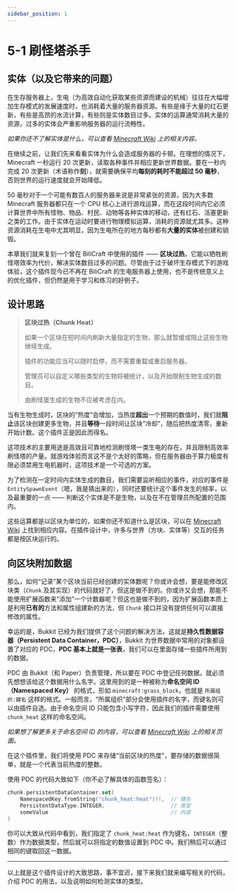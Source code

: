```yaml
---
sidebar_position: 1
---
```


# 5-1 刷怪塔杀手

## 实体（以及它带来的问题）

在生存服务器上，生电（为高效自动化获取某些资源而建设的机械）往往在大幅增加生存模式的发展速度时，也消耗着大量的服务器资源。有些是缘于大量的红石更新，有些是高昂的水流计算，有些则是实体数目过多。实体的运算通常消耗大量的资源，过多的实体会严重影响服务器的运行流畅性。

*如果你还不了解实体是什么，可以查看 [Minecraft Wiki](https://zh.minecraft.wiki/w/%E5%AE%9E%E4%BD%93) 上的相关内容。*

在继续之前，让我们先来看看实体为什么会造成服务器的卡顿。在理想的情况下，Minecraft 一秒运行 20 次更新，读取各种事件并相应更新世界数据。要在一秒内完成 20 次更新（术语称作**刻**），就需要确保平均**每刻的耗时不能超过 50 毫秒**，否则世界的运行速度就会开始降低。

50 毫秒对于一个可能有数百人的服务器来说是非常紧张的资源，因为大多数 Minecraft 服务器都只在一个 CPU 核心上进行游戏运算，而在这段时间内它必须计算世界中所有怪物、物品、村民、动物等各种实体的移动，还有红石、活塞更新之类的工作。由于实体在运动时要进行物理模拟运算，消耗的资源就尤其多。这种资源消耗在生电中尤其明显，因为生电所在的地方每秒都有**大量的实体**被创建和销毁。

本章我们就来复刻一个曾在 BiliCraft 中使用的插件 —— **区块过热**，它能以牺牲刷怪塔效率为代价，解决实体数目过多的问题。尽管由于过于破坏生存模式下的游戏体验，这个插件现今已不再在 BiliCraft 的生电服务器上使用，也不是传统意义上的优化插件，但仍然是用于学习和练习的好例子。

## 设计思路

> **区块过热（Chunk Heat）**
>
> 如果一个区块在短时间内刷新大量指定的生物，那么就暂缓或阻止这些生物继续生成。
>
> 插件的功能应当可以随时启停，而不需要重载或重启服务器。
>
> 管理员可以自定义哪些类型的生物将被统计，以及开始限制生物生成的数目。
>
> 由刷怪蛋生成的生物不应被考虑在内。

当有生物生成时，区块的“热度”会增加，当热度**超出**一个预期的数值时，我们就**阻止**该区块创建更多生物，并且**等待**一段时间让区块“冷却”，随后把热度清零，重新开始计数。这个插件正是因此而得名。

这项技术的主要用途是高效且可靠地检测刷怪塔一类生电的存在，并且限制高效率刷怪塔的产量。就游戏体验而言这不是个太好的策略，但在服务器由于算力极度有限必须禁用生电机器时，这项技术是一个可选的方案。

为了检测在一定时间内实体生成的数目，我们需要监听相应的事件，对应的事件是 `EntitySpawnEvent`（嗯，我是猜出来的），同时还要统计这个事件发生的频率，以及最重要的一点 —— 判断这个实体是不是生物，以及在不在管理员所配置的范围内。

这些运算都是以区块为单位的，如果你还不知道什么是区块，可以在 [Minecraft Wiki](https://zh.minecraft.wiki/w/%E5%8C%BA%E5%9D%97) 上找到相应内容。在插件设计中，许多与世界（方块、实体等）交互的任务都是按区块运行的。

## 向区块附加数据

那么，如何“记录”某个区块当前已经创建的实体数呢？你或许会想，要是能修改区块类（`Chunk` 及其实现）的代码就好了，但这是做不到的。你或许又会想，那能不能使用扩展函数来“添加”一个计数器呢？但这也是做不到的，因为扩展函数本质上是利用**已有的**方法和属性组建新的方法，但 `Chunk` 接口并没有提供任何可以直接修改的属性。

幸运的是，Bukkit 已经为我们提供了这个问题的解决方法，这就是**持久性数据容器（Persistent Data Container，PDC）**，Bukkit 为世界数据中常用的对象都设置了对应的 PDC，**PDC 基本上就是一张表**，我们可以在里面存储一些插件所用到的数据。

PDC 由 Bukkit（和 Paper）负责管理，所以要在 PDC 中登记任何数据，就必须先想想该给这个数据用什么名字。这里用到的是一种被称为**命名空间 ID（Namespaced Key）** 的格式，形如 `minecraft:grass_block`，也就是 `所属组织:键名` 这样的格式。一般而言，“所属组织”部分会使用插件的名字，而键名则可以由插件自选。由于命名空间 ID 只能包含小写字符，因此我们的插件需要使用 `chunk_heat` 这样的命名空间。

*如果想了解更多关于命名空间 ID 的内容，可以查看 [Minecraft Wiki](https://zh.minecraft.wiki/w/%E5%91%BD%E5%90%8D%E7%A9%BA%E9%97%B4ID) 上的相关页面。*

在这个插件里，我们将使用 PDC 来存储“当前区块的热度”，要存储的数据很简单，就是一个代表当前热度的整数。

使用 PDC 的代码大致如下（你不必了解具体的函数签名）：

```kotlin
chunk.persistentDataContainer.set(
    NamespacedKey.fromString("chunk_heat:heat")!!,  // 键名
    PersistentDataType.INTEGER,                     // 类型
    someValue                                       // 内容
)
```

你可以大致从代码中看到，我们指定了 `chunk_heat:heat` 作为键名，`INTEGER`（整数）作为数据类型，然后就可以将指定的数值设置到 PDC 中。我们稍后可以通过相同的键取回这一数据。

---

以上就是这个插件设计的大致思路，事不宜迟，接下来我们就来编写相关的代码，介绍 PDC 的用法，以及说明如何检测实体的类型。

